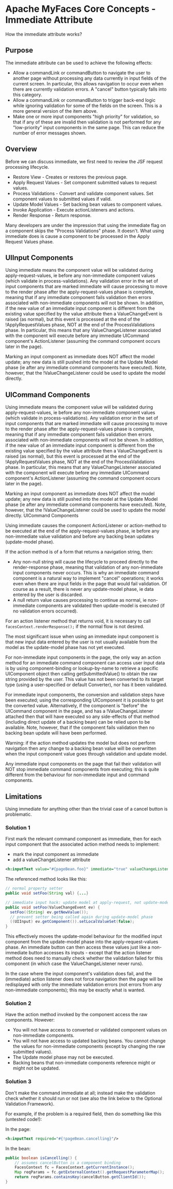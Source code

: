 # Apache MyFaces Core Concepts - Immediate Attribute

How the immediate attribute works?

## Purpose
The immediate attribute can be used to achieve the following effects:
* Allow a commandLink or commandButton to navigate the user to another page without processing any data currently in input fields of the current screen. In particular, this allows navigation to occur even when there are currently validation errors. A "cancel" button typically falls into this category.
* Allow a commandLink or commandButton to trigger back-end logic while ignoring validation for some of the fields on the screen. This is a more general version of the item above.
* Make one or more input components "high priority" for validation, so that if any of these are invalid then validation is not performed for any "low-priority" input components in the same page. This can reduce the number of error messages shown.

## Overview
Before we can discuss immediate, we first need to review the JSF request processing lifecycle.
* Restore View - Creates or restores the previous page.
* Apply Request Values - Set component submitted values to request values.
* Process Validations - Convert and validate component values. Set component values to submitted values if valid.
* Update Model Values - Set backing bean values to component values.
* Invoke Application - Execute actionListeners and actions.
* Render Response - Return response.

Many developers are under the impression that using the immediate flag on a component skips the "Process Validations" phase.
It doesn't. What using immediate does is cause a component to be processed in the Apply Request Values phase.

## UIInput Components
Using immediate means the component value will be validated during apply-request-values, ie before any non-immediate component values (which validate in process-validations).
Any validation error in the set of input components that are marked immediate will cause processing to move to the render phase after the apply-request-values phase is complete,
meaning that if any immediate component fails validation then errors associated with non-immediate components will not be shown.
In addition, if the new value of an immediate input component is different from the existing value specified by the value attribute then a ValueChangeEvent is raised (as normal),
but this event is processed at the end of the !ApplyRequestValues phase, NOT at the end of the ProcessValidations phase.
In particular, this means that any ValueChangeListener associated with the component will execute before any immediate UICommand component's ActionListener (assuming the command component occurs later in the page).

Marking an input component as immediate does NOT affect the model update; any new data is still pushed into the model at the Update Model phase (ie after any immediate command components have executed).
Note, however, that the !ValueChangeListener could be used to update the model directly.

## UICommand Components
Using immediate means the component value will be validated during apply-request-values, ie before any non-immediate component values (which validate in process-validations).
Any validation error in the set of input components that are marked immediate will cause processing to move to the render phase after the apply-request-values phase is complete,
meaning that if any immediate component fails validation then errors associated with non-immediate components will not be shown.
In addition, if the new value of an immediate input component is different from the existing value specified by the value attribute then a ValueChangeEvent is raised (as normal),
but this event is processed at the end of the !ApplyRequestValues phase, NOT at the end of the ProcessValidations phase.
In particular, this means that any ValueChangeListener associated with the component will execute before any immediate UICommand component's ActionListener (assuming the command component occurs later in the page).

Marking an input component as immediate does NOT affect the model update; any new data is still pushed into the model at the Update Model phase (ie after any immediate command components have executed).
Note, however, that the !ValueChangeListener could be used to update the model directly.
UICommand Components

Using immediate causes the component ActionListener or action-method to be executed at the end of the apply-request-values phase,
ie before any non-immediate value validation and before any backing bean updates (update-model phase).

If the action method is of a form that returns a navigation string, then:
* Any non-null string will cause the lifecycle to proceed directly to the render-response phase, meaning that validation of any non-immediate input components never occurs. This is why an immediate command component is a natural way to implement "cancel" operations; it works even when there are input fields in the page that would fail validation. Of course as a result, there is never any update-model phase, ie data entered by the user is discarded.
* A null return value causes processing to continue as normal, ie non-immediate components are validated then update-model is executed (if no validation errors occurred).

For an action listener method that returns void, it is necessary to call
`facesContext.renderResponse();`
if the normal flow is not desired.

The most significant issue when using an immediate input component is that new input data entered by the user is not usually available from the model as the update-model phase has not yet executed.

For non-immediate input components in the page, the only way an action method for an immediate command component can access user input data is by using component-binding
or lookup-by-name to retrieve a specific UIComponent object then calling getSubmittedValue() to obtain the raw string provided by the user.
This value has not been converted to its target type (using a user-specified or default Converter), nor has it been validated.

For immediate input components, the conversion and validation steps have been executed; using the corresponding UIComponent it is possible to get the converted value.
Alternatively, if the component is "before" the UICommand component in the page, and has a !ValueChangeListener attached then that will have executed so
any side-effects of that method (including direct update of a backing bean) can be relied upon to be available.
Note, however, that if the component fails validation then no backing bean update will have been performed.

Warning: if the action method updates the model but does not perform navigation then any change to a backing bean value will be overwritten when the input component value goes through validation and update model.

Any immediate input components on the page that fail their validation will NOT stop immediate command components from executing; this is quite different from the behaviour for non-immediate input and command components.


## Limitations
Using immediate for anything other than the trivial case of a cancel button is problematic.

### Solution 1
First mark the relevant command component as immediate, then for each input component that the associated action method needs to implement:
* mark the input component as immediate
* add a valueChangeListener attribute

```xml
<h:inputText value="#{pageBean.foo}" immediate="true" valueChangeListener="#{pageBean.setFoo}"/>
```

The referenced method looks like this:
```java
// normal property setter
public void setFoo(String val) {...}

// immediate input hack: update model at apply-request, not update-model
public void setFoo(ValueChangeEvent ev) {
  setFoo((String) ev.getNewValue());
  // prevent setter being called again during update-model phase
  ((UIInput) ev.getComponent()).setLocalValueSet(false);
}
```

This effectively moves the update-model behaviour for the modified input component from the update-model phase into the apply-request-values phase.
An immediate button can then access these values just like a non-immediate button accesses its inputs - except that the action listener method does need to manually check whether the validation failed for this component (in which case the ValueChangeListener never runs).

In the case where the input component's validation does fail, and the (immediate) action listener does not force navigation then the page will be redisplayed with only the immediate validation errors (not errors from any non-immediate components); this may be exactly what is wanted.


### Solution 2
Have the action method invoked by the component access the raw components. However:
* You will not have access to converted or validated component values on non-immediate components.
* You will not have access to updated backing beans. You cannot change the values for non-immediate components (except by changing the raw submitted values).
* The Update model phase may not be executed.
* Backing beans that non-immediate components reference might or might not be updated.

### Solution 3
Don't make the command immediate at all; instead make the validation check whether it should run or not (see also the link below to the Optional Validation Framework).

For example, if the problem is a required field, then do something like this (untested code!):

In the page:
```xml
<h:inputText required="#{!pageBean.cancelling}"/>
```

In the bean:
```java
public boolean isCancelling() {
    // assumes cancelButton is a component binding  
    FacesContext fc = FacesContext.getCurrentInstance();
    Map reqParams = fc.getExternalContext().getRequestParameterMap();
    return reqParams.containsKey(cancelButton.getClientId());
}
```

